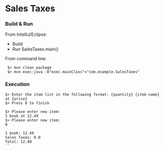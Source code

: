 # Sales Taxes 

### Build & Run
From IntelliJ/Eclipse:
 - Build
 - Run SalesTaxes.main()
 
From command line:
```
 $> mvn clean package
 $> mvn exec:java -D"exec.mainClass"="com.example.SalesTaxes"
 ```
 
### Execution
```
$> Enter the item list in the following format: {quantity} {item name} at {price} 
$> Press 0 to finish

$> Please enter new item: 
1 book at 12.49
$> Please enter new item: 
0

1 book: 12.49
Sales Taxes: 0.0
Total: 12.49
``